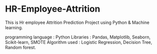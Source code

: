 # HR-Employee-Attrition

This is Hr employee Attrition Prediction Project using Python & Machine learning.

programming language : Python
Libraries : Pandas, Matplotlib, Seaborn, Scikit-learn, SMOTE
Algorithm used : Logistic Regression, Decision Tree, Random forest.
